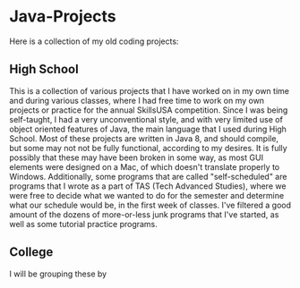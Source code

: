 # Java-Projects
Here is a collection of my old coding projects:

## High School
This is a collection of various projects that I have worked on in my own time and during various classes, 
where I had free time to work on my own projects or practice for the annual SkillsUSA competition. Since
I was being self-taught, I had a very unconventional style, and with very limited use of object oriented 
features of Java, the main language that I used during High School. Most of these projects are written in
Java 8, and should compile, but some may not not be fully functional, according to my desires. It is fully
possibly that these may have been broken in some way, as most GUI elements were designed on a Mac, of which
doesn't translate properly to Windows. Additionally, some programs that are called "self-scheduled" are
programs that I wrote as a part of TAS (Tech Advanced Studies), where we were free to decide what we wanted to
do for the semester and determine what our schedule would be, in the first week of classes. I've filtered
a good amount of the dozens of more-or-less junk programs that I've started, as well as some tutorial 
practice programs. 

## College
I will be grouping these by 